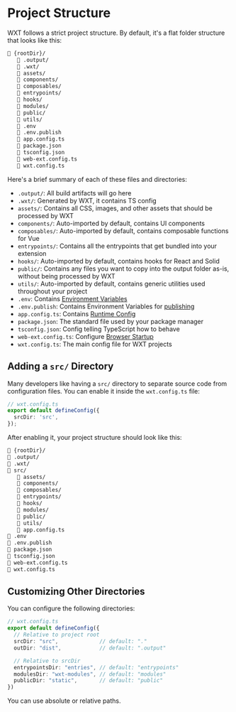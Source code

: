 # Project Structure

WXT follows a strict project structure. By default, it's a flat folder structure that looks like this:

<!-- prettier-ignore -->
```html
📂 {rootDir}/
   📁 .output/
   📁 .wxt/
   📁 assets/
   📁 components/
   📁 composables/
   📁 entrypoints/
   📁 hooks/
   📁 modules/
   📁 public/
   📁 utils/
   📄 .env
   📄 .env.publish
   📄 app.config.ts
   📄 package.json
   📄 tsconfig.json
   📄 web-ext.config.ts
   📄 wxt.config.ts
```

Here's a brief summary of each of these files and directories:

- `.output/`: All build artifacts will go here
- `.wxt/`: Generated by WXT, it contains TS config
- `assets/`: Contains all CSS, images, and other assets that should be processed by WXT
- `components/`: Auto-imported by default, contains UI components
- `composables/`: Auto-imported by default, contains composable functions for Vue
- `entrypoints/`: Contains all the entrypoints that get bundled into your extension
- `hooks/`: Auto-imported by default, contains hooks for React and Solid
- `public/`: Contains any files you want to copy into the output folder as-is, without being processed by WXT
- `utils/`: Auto-imported by default, contains generic utilities used throughout your project
- `.env`: Contains [Environment Variables](/guide/essentials/config/environment-variables)
- `.env.publish`: Contains Environment Variables for [publishing](/guide/essentials/publishing)
- `app.config.ts`: Contains [Runtime Config](/guide/essentials/config/runtime)
- `package.json`: The standard file used by your package manager
- `tsconfig.json`: Config telling TypeScript how to behave
- `web-ext.config.ts`: Configure [Browser Startup](/guide/essentials/config/browser-startup)
- `wxt.config.ts`: The main config file for WXT projects

## Adding a `src/` Directory

Many developers like having a `src/` directory to separate source code from configuration files. You can enable it inside the `wxt.config.ts` file:

```ts
// wxt.config.ts
export default defineConfig({
  srcDir: 'src',
});
```

After enabling it, your project structure should look like this:

<!-- prettier-ignore -->
```html
📂 {rootDir}/
📁 .output/
📁 .wxt/
📂 src/
   📁 assets/
   📁 components/
   📁 composables/
   📁 entrypoints/
   📁 hooks/
   📁 modules/
   📁 public/
   📁 utils/
   📄 app.config.ts
📄 .env
📄 .env.publish
📄 package.json
📄 tsconfig.json
📄 web-ext.config.ts
📄 wxt.config.ts
```

## Customizing Other Directories

You can configure the following directories:

<!-- prettier-ignore -->
```ts
// wxt.config.ts
export default defineConfig({
  // Relative to project root
  srcDir: "src",             // default: "."
  outDir: "dist",            // default: ".output"

  // Relative to srcDir
  entrypointsDir: "entries", // default: "entrypoints"
  modulesDir: "wxt-modules", // default: "modules"
  publicDir: "static",       // default: "public"
})
```

You can use absolute or relative paths.
